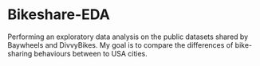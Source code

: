 # Bikeshare-EDA
Performing an exploratory data analysis on the public datasets shared by Baywheels and DivvyBikes. My goal is to compare the differences of bike-sharing behaviours between to USA cities.
